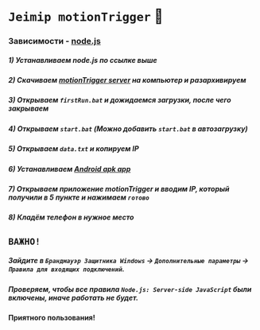 # `Jeimip motionTrigger` 👋

### Зависимости - [node.js](https://nodejs.org/ru/download/) ###
##### 1) Устанавливаем node.js по ссылке выше ######
##### 2) Скачиваем [motionTrigger server](https://github.com/1JeimiP1/motionTrigger/releases/tag/v1.0.1) на компьютер и разархивируем ######
##### 3) Открываем `firstRun.bat` и дожидаемся загрузки, после чего закрываем ######
##### 4) Открываем `start.bat` (Можно добавить `start.bat` в автозагрузку) ######
##### 5) Открываем `data.txt` и копируем IP ######
##### 6) Устанавливаем [Android apk app](https://github.com/1JeimiP1/motionTrigger/releases/tag/v1.0.0) ######
##### 7) Открываем приложение motionTrigger и вводим IP, который получили в 5 пункте и нажимаем `готово` ######
##### 8) Кладём телефон в нужное место ######

## `ВАЖНО!` ##
##### Зайдите в `Брандмауэр Защитника Windows` -> `Дополнительные параметры` -> `Правила для входящих подключений`. #####
##### Проверяем, чтобы все правила `Node.js: Server-side JavaScript` были включены, иначе работать не будет. #####
#### Приятного пользования! ####
